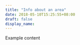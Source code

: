 ```yaml
---
title: "Info about an area"
date: 2018-05-10T15:25:55+08:00
draft: false
display_name:
---
```


Example content